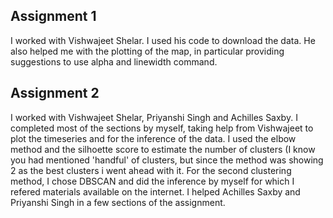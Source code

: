 ## Assignment 1

I worked with Vishwajeet Shelar. I used his code to download the data. He also helped me with the plotting of the map, in particular providing suggestions to use alpha and linewidth command.

## Assignment 2

I worked with Vishwajeet Shelar, Priyanshi Singh and Achilles Saxby. I completed most of the sections by myself, taking help from Vishwajeet to plot the timeseries and for the inference of the data. I used the elbow method and the silhoette score to estimate the number of clusters (I know you had mentioned 'handful' of clusters, but since the method was showing 2 as the best clusters i went ahead with it. For the second clustering method, I chose DBSCAN and did the inference by myself for which I refered materials available on the internet. I helped Achilles Saxby and Priyanshi Singh in a few sections of the assignment.